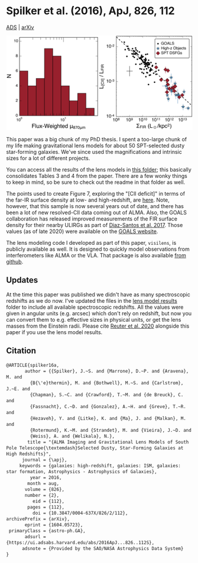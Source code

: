Spilker et al. (2016), ApJ, 826, 112
====================================

[ADS](https://ui.adsabs.harvard.edu/abs/2016ApJ...826..112S/abstract) | [arXiv](https://arxiv.org/abs/1604.05723)

![Magnifications and CII deficit](Fig37_mudist_ciifir.png)

This paper was a big chunk of my PhD thesis. I spent a too-large chunk of my 
life making gravitational lens models for about 50 SPT-selected dusty star-forming
galaxies. We've since used the magnifications and intrinsic sizes for a lot of
different projects.

You can access all the results of the lens models in [this folder](lensmodel_results);
this basically consolidates Tables 3 and 4 from the paper. There are a few wonky things
to keep in mind, so be sure to check out the readme in that folder as well. 

The points used to create Figure 7, exploring the "[CII deficit]" in terms of the far-IR
surface density at low- and high-redshift, are [here](lcii_lfir.txt). Note, however, that
this sample is now several years out of date, and there has been a lot of new resolved-CII
data coming out of ALMA. Also, the GOALS collaboration has released improved measurements
of the FIR surface density for their nearby ULIRGs as part of 
[Diaz-Santos et al. 2017](https://ui.adsabs.harvard.edu/abs/2017ApJ...846...32D/abstract).
Those values (as of late 2020) were available on the 
[GOALS website](http://goals.ipac.caltech.edu/highlights/highlights.html).

The lens modeling code I developed as part of this paper, `visilens`, is publicly available as well.
It is designed to quickly model observations from interferometers like ALMA or the VLA.
That package is also available [from github](https://github.com/jspilker/visilens).


Updates
-------

At the time this paper was published we didn't have as many spectroscopic redshifts as
we do now. I've updated the files in the [lens model results](lensmodel_results) folder
to include all available spectroscopic redshifts. All the values were given in angular
units (e.g. arcsec) which don't rely on redshift, but now you can convert them to e.g.
effective sizes in physical units, or get the lens masses from the Einstein radii. Please 
cite [Reuter et al. 2020](https://ui.adsabs.harvard.edu/abs/2020arXiv200614060R/abstract)
alongside this paper if you use the lens model results.


Citation
--------

    @ARTICLE{spilker16a,
           author = {{Spilker}, J.~S. and {Marrone}, D.~P. and {Aravena}, M. and
             {B{\'e}thermin}, M. and {Bothwell}, M.~S. and {Carlstrom}, J.~E. and
             {Chapman}, S.~C. and {Crawford}, T.~M. and {de Breuck}, C. and
             {Fassnacht}, C.~D. and {Gonzalez}, A.~H. and {Greve}, T.~R. and
             {Hezaveh}, Y. and {Litke}, K. and {Ma}, J. and {Malkan}, M. and
             {Rotermund}, K.~M. and {Strandet}, M. and {Vieira}, J.~D. and
             {Weiss}, A. and {Welikala}, N.},
            title = "{ALMA Imaging and Gravitational Lens Models of South Pole Telescope{\textemdash}Selected Dusty, Star-Forming Galaxies at High Redshifts}",
          journal = {\apj},
         keywords = {galaxies: high-redshift, galaxies: ISM, galaxies: star formation, Astrophysics - Astrophysics of Galaxies},
             year = 2016,
            month = aug,
           volume = {826},
           number = {2},
              eid = {112},
            pages = {112},
              doi = {10.3847/0004-637X/826/2/112},
    archivePrefix = {arXiv},
           eprint = {1604.05723},
     primaryClass = {astro-ph.GA},
           adsurl = {https://ui.adsabs.harvard.edu/abs/2016ApJ...826..112S},
          adsnote = {Provided by the SAO/NASA Astrophysics Data System}
    }

